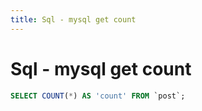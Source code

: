 ```yaml
---
title: Sql - mysql get count
---
```


<h1 class="header">Sql - mysql get count</h1>

```sql
SELECT COUNT(*) AS 'count' FROM `post`;
```